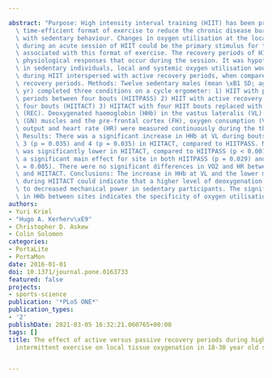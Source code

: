 ---
abstract: "Purpose: High intensity interval training (HIIT) has been proposed as a\
  \ time-efficient format of exercise to reduce the chronic disease burden associated\
  \ with sedentary behaviour. Changes in oxygen utilisation at the local tissue level\
  \ during an acute session of HIIT could be the primary stimulus for the health benefits\
  \ associated with this format of exercise. The recovery periods of HIIT effect the\
  \ physiological responses that occur during the session. It was hypothesised that\
  \ in sedentary individuals, local and systemic oxygen utilisation would be higher\
  \ during HIIT interspersed with active recovery periods, when compared to passive\
  \ recovery periods. Methods: Twelve sedentary males (mean \xB1 SD; age 23 \xB1 3\
  \ yr) completed three conditions on a cycle ergometer: 1) HIIT with passive recovery\
  \ periods between four bouts (HIITPASS) 2) HIIT with active recovery periods between\
  \ four bouts (HIITACT) 3) HIITACT with four HIIT bouts replaced with passive periods\
  \ (REC). Deoxygenated haemoglobin (HHb) in the vastus lateralis (VL) and gastrocnemius\
  \ (GN) muscles and the pre-frontal cortex (FH), oxygen consumption (VO2), power\
  \ output and heart rate (HR) were measured continuously during the three conditions.\
  \ Results: There was a significant increase in HHb at VL during bouts 2 (p = 0.017),\
  \ 3 (p = 0.035) and 4 (p = 0.035) in HIITACT, compared to HIITPASS. Mean power output\
  \ was significantly lower in HIITACT, compared to HIITPASS (p < 0.001). There was\
  \ a significant main effect for site in both HIITPASS (p = 0.029) and HIITACT (p\
  \ = 0.005). There were no significant differences in VO2 and HR between HIITPASS\
  \ and HIITACT. Conclusions: The increase in HHb at VL and the lower mean power output\
  \ during HIITACT could indicate that a higher level of deoxygenation contributes\
  \ to decreased mechanical power in sedentary participants. The significant differences\
  \ in HHb between sites indicates the specificity of oxygen utilisation."
authors:
- Yuri Kriel
- "Hugo A. Kerherv\xE9"
- Christopher D. Askew
- Colin Solomon
categories:
- PortaLite
- PortaMon
date: 2016-01-01
doi: 10.1371/journal.pone.0163733
featured: false
projects:
- sports-science
publication: '*PLoS ONE*'
publication_types:
- '2'
publishDate: 2021-03-05 16:32:21.060765+00:00
tags: []
title: The effect of active versus passive recovery periods during high intensity
  intermittent exercise on local tissue oxygenation in 18-30 year old sedentary men

---

